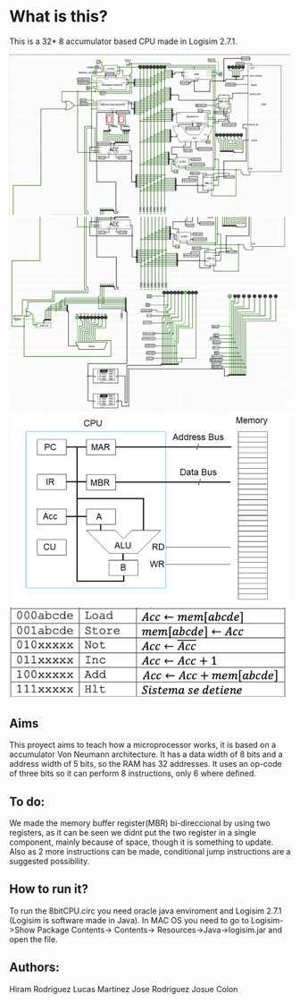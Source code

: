 # What is this?
This is a 32* 8 accumulator based CPU made in Logisim 2.7.1.

![CPU](images/image1.png)
![CU](images/image2.png)
![Architecture](images/architecture.png)
![Instructions](images/instructions.png)

## Aims
This proyect aims to teach how a microprocessor works, it is based on a  accumulator Von Neumann architecture. It has a data width of 8 bits and a address width of 5 bits, so the RAM has 32 addresses. It uses an op-code of three bits so it can perform 8 instructions, only 6 where defined.

## To do:
We made the memory buffer register(MBR) bi-direccional by using two registers, as it can be seen we didnt put the two register in a single component, mainly because of space, though it is something to update. Also as 2 more instructions can be made, conditional jump instructions are a suggested possibility. 

## How to run it?
To run the 8bitCPU.circ you need oracle java enviroment and Logisim 2.7.1 (Logisim is  software made in Java). In MAC OS you need to go to Logisim->Show Package Contents-> Contents->  Resources->Java->logisim.jar and open the file. 

## Authors:
Hiram Rodríguez
Lucas Martínez
Jose Rodríguez
Josue Colon
